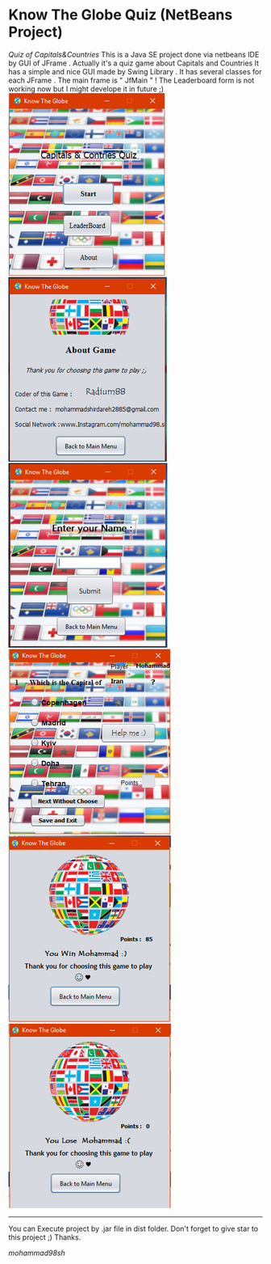 # Know The Globe Quiz (NetBeans Project) #
_Quiz of Capitals&Countries_
This is a Java SE project done via netbeans IDE by GUI of JFrame .
Actually it's a quiz game about Capitals and Countries 
It has a simple and nice GUI made by Swing Library .
It has several classes for each JFrame . The main frame is " JfMain " !
The Leaderboard form is not working now but I might develope it in future ;)
![Alt text](https://github.com/mohammad98sh/KnowTheGlobe_JavaSE1/blob/master/P1.PNG?raw=true)
![Alt text](https://github.com/mohammad98sh/KnowTheGlobe_JavaSE1/blob/master/p2.PNG?raw=true)
![Alt text](https://github.com/mohammad98sh/KnowTheGlobe_JavaSE1/blob/master/p3.PNG?raw=true)
![Alt text](https://github.com/mohammad98sh/KnowTheGlobe_JavaSE1/blob/master/p4.PNG?raw=true)
![Alt text](https://github.com/mohammad98sh/KnowTheGlobe_JavaSE1/blob/master/p5.PNG?raw=true)
![Alt text](https://github.com/mohammad98sh/KnowTheGlobe_JavaSE1/blob/master/p6.PNG?raw=true)
_____________
You can Execute project by .jar file in dist folder.
Don't forget to give star to this project ;)
Thanks.

_mohammad98sh_
